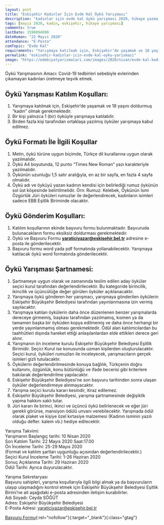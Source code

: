 ```yaml
---
layout: post
title: "Eskişehir Kadınlar İçin Evde Kal Öykü Yarışması"
description: "kadınlar için evde kal öykü yarışması 2020, hikaye yazma, yazı yazma yarışmaları"
tags: [mayıs 2020, kadın, eskişehir, hikaye yarışması]
comments: true
lastDate: 1590094800    
dateHuman: "22 Mayıs 2020" 
attendance: "E-Posta"
comTopic: "Evde Kal"
requirements: "Yarışmaya katılmak için, Eskişehir‘de yaşamak ve 18 yaşını doldurmuş “kadın” olmak gerekmektedir."
permalink: "eskisehir-kadinlar-icin-evde-kal-oyku-yarismasi"
image: "https://edebiyatyarismalari.com/images/2020/nisan/evde-kal-kadinlar-icin-oyku-yarismasi.jpg"
---
```


Öykü Yarışmasının Amacı:
Covid-19 tedbirleri sebebiyle evlerinden çıkamayan kadınları üretmeye teşvik etmek.  

## Öykü Yarışması Katılım Koşulları:
1. Yarışmaya katılmak için, Eskişehir‘de yaşamak ve 18 yaşını doldurmuş “kadın” olmak gerekmektedir.
2. Bir kişi yalnızca 1 (bir) öyküyle yarışmaya katılabilir.
3. Birden fazla kişi tarafından ortaklaşa yazılmış öyküler yarışmaya kabul edilmez.

## Öykü Formatı İle İlgili Koşullar
1. Metin, öykü türüne uygun biçimde, Türkçe dil kurallarına uygun olarak yazılmalıdır.
2. Öykü A4 boyutunda, 12 punto “Times New Roman” yazı karakteriyle yazılmalıdır.
3. Öykünün uzunluğu 1,5 satır aralığıyla, en az bir sayfa, en fazla 4 sayfa olmalıdır.
4. Öykü adı ve öyküyü yazan kadının kendisi için belirlediği rumuz öykünün sol üst köşesinde belirtilmelidir. Örn: Rumuz: Kelebek, Öykünün İsmi Özgürlük
Jüri öyküleri rumuzlar ile değerlendirecek, kadınların isimleri sadece EBB Eşitlik Biriminde olacaktır.

## Öykü Gönderim Koşulları:
1. Katılım koşullarının ekinde başvuru formu bulunmaktadır. Başvuruda bulunacakların formu eksiksiz doldurması gerekmektedir.
2. Öykü ve Başvuru Formu **yaraticiyazar@eskisehir.bel.tr** adresine e-posta ile gönderilecektir.
3. Başvuru formu word yada pdf formatında yollanabilecektir. Yarışmaya katılacak öykü word formatında gönderilecektir.

## Öykü Yarışması Şartnamesi:
1. Şartnameye uygun olarak ve zamanında teslim edilen aday öyküler seçici kurul tarafından değerlendirilecektir. Bu kategoride birincilik, ikincilik ve üçüncülüğe değer görülen öyküler açıklanacaktır.
2. Yarışmaya öykü gönderen her yarışmacı, yarışmaya gönderilen öykülerin Eskişehir Büyükşehir Belediyesi tarafından yayınlanmasına izin vermiş sayılacaktır.
3. Yarışmaya katılan öykülerin daha önce düzenlenen benzer yarışmalarda dereceye girmemiş, başkası tarafından yazılmamış, kısmen ya da tamamen başka bir öyküden
kopya edilmemiş ve daha önce herhangi bir yerde yayınlanmamış olması gerekmektedir. Ödül alan katılımcılardan bu taahhütleri dışında hareket ettiği anlaşılanlardan elde ettikleri derece geri alınır.
4. Yarışmanın ön inceleme kurulu Eskişehir Büyükşehir Belediyesi Eşitlik Birimidir. Seçici Kurul ise konusunda uzman kişilerden oluşturulacaktır. Seçici kurul, öyküleri rumuzları ile inceleyecek, yarışmacıların gerçek isimleri gizli tutulacaktır.
5. Öykülerin değerlendirilmesinde konuya bağlılık, Türkçenin doğru kullanımı, özgünlük, konu bütünlüğü ve ifade becerisi gibi kriterlere bakılarak değerlendirilme yapılacaktır.
6. Eskişehir Büyükşehir Belediyesi’ne son başvuru tarihinden sonra ulaşan öyküler değerlendirmeye alınmayacaktır.
7. Yarışma seçici kurulu kararı kesindir, itiraz edilemez.
8. Eskişehir Büyükşehir Belediyesi, yarışma şartnamesinde değişiklik yapma hakkını saklı tutar.
9. Jüri kararı ile birinci, ikinci ve üçüncü öykü belirlenecek ve eğer jüri gerekli görürse, mansiyon ödülü unvanı verebilecektir. Yarışmada ödül olarak plaket ve kişiye özel kırtasiye malzemesi (Kadının isminin yazılı olduğu defter. kalem vb.) hediye edilecektir.

Yarışma Takvimi:  
Yarışmanın Başlangıç tarihi: 10 Nisan 2020  
Son Katılım Tarihi: 22 Mayıs 2020 Saat:17.00  
Ön İnceleme Tarihi: 25-29 Mayıs 2020  
(Format ve katılım şartları uygunluğu açısından değerlendirilecektir.)  
Seçici Kurul İnceleme Tarihi: 1-26 Haziran 2020  
Sonuç Açıklanma Tarihi: 29 Haziran 2020  
Ödül Tarihi: Ayrıca duyurulacaktır.  

Yarışma Sekretaryası  
Başvuru sahipleri, yarışma koşullarıyla ilgili bilgi almak ya da başvuruların ulaşıp ulaşmadığını kontrol etmek için Eskişehir Büyükşehir Belediyesi Eşitlik Birimi’ne ait aşağıdaki e-posta adresinden iletişim kurabilirler.  
Adı Soyadı: Ceyda SÖĞÜT  
Adres: Eskişehir Büyükşehir Belediyesi  
E-Posta Adresi: yaraticiyazar@eskisehir.bel.tr  

[Başvuru Formu](https://firebasestorage.googleapis.com/v0/b/edebiyat-yarismalari.appspot.com/o/kadinlar-icin-evde-kal-oyku-yarismasi.pdf?alt=media&token=a96244f5-ea10-4e1b-b616-ffad55208ffc){:rel="nofollow"}{:target="_blank"}{:class="gtag"}

